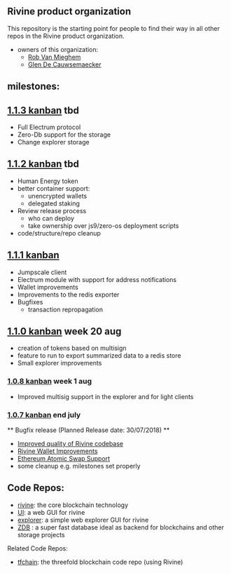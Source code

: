 ## Rivine product organization

This repository is the starting point for people to find their way in all other repos in the Rivine product organization.

- owners of this organization:
  - [Rob Van Mieghem](http://github.com/robvanmieghem)
  - [Glen De Cauwsemaecker](http://github.com/glendc)

## milestones:

##  [1.1.3 kanban](https://waffle.io/rivine/home?milestone=1.1.3&source=rivine%2Fatomicswap,rivine%2Fexplorer,rivine%2Fhome,rivine%2Frivine,threefoldfoundation%2Ftfchain,rivine%2Frivine-UI) tbd

- Full Electrum protocol 
- Zero-Db support for the storage
- Change  explorer storage
 
  
## [1.1.2 kanban](https://waffle.io/rivine/home?milestone=1.1.2&source=rivine%2Fatomicswap,rivine%2Fexplorer,rivine%2Fhome,rivine%2Frivine,threefoldfoundation%2Ftfchain,rivine%2Frivine-UI) tbd

- Human Energy token
- better container support:
  - unencrypted wallets
  - delegated staking
- Review release process
  - who can deploy 
  - take ownership over js9/zero-os deployment scripts
- code/structure/repo cleanup

## [1.1.1 kanban](https://waffle.io/rivine/home?milestone=1.1.1&source=rivine%2Fatomicswap,rivine%2Fexplorer,rivine%2Fhome,rivine%2Frivine,threefoldfoundation%2Ftfchain,rivine%2Frivine-UI) 

- Jumpscale client
- Electrum module with support for address notifications
- Wallet improvements
- Improvements to the redis exporter
- Bugfixes
  - transaction repropagation

## [1.1.0 kanban](https://waffle.io/rivine/home?milestone=1.1.0) week 20 aug

- creation of tokens based on multisign 
- feature to run to export summarized  data to a redis store
- Small explorer improvements


### [1.0.8 kanban](https://waffle.io/rivine/home?milestone=1.0.8) week 1 aug

- Improved multisig support in the explorer and for light clients


### [1.0.7 kanban](https://waffle.io/rivine/home?milestone=1.0.7%20wallet%20improvements) end july

** Bugfix release (Planned Release date: 30/07/2018) **

- [Improved quality of Rivine codebase](https://docs.greenitglobe.com/gig/org_development/issues/76)
- [Rivine Wallet Improvements](https://docs.greenitglobe.com/gig/org_development/issues/74)
- [Ethereum Atomic Swap Support](https://docs.greenitglobe.com/gig/org_development/issues/75)
- some cleanup e.g. milestones set properly

## Code Repos:

- [rivine](https://github.com/rivine/rivine): the core blockchain technology
- [UI](https://github.com/rivine/rivine-UI): a web GUI for rivine
- [explorer](https://github.com/rivine/explorer): a simple web explorer GUI for rivine
- [ZDB](https://github.com/rivine/0-db) : a super fast database ideal as backend for blockchains and other storage projects


Related Code Repos:
- [tfchain](https://github.com/threefoldfoundation/tfchain): the threefold blockchain code repo (using Rivine)
